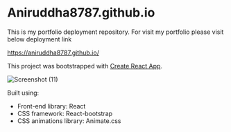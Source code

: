 # Aniruddha8787.github.io
This is my portfolio deployment repository. For visit my portfolio please visit below deployment link

https://aniruddha8787.github.io/

This project was bootstrapped with [Create React App](https://github.com/facebook/create-react-app).

![Screenshot (11)](https://user-images.githubusercontent.com/96099134/202449292-51d3f56f-181d-4a06-88fc-05feb9ccd26c.png)


Built using:

- Front-end library: React
- CSS framework: React-bootstrap
- CSS animations library: Animate.css
